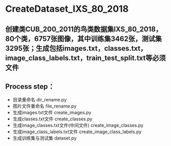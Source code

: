 # CreateDataset_IXS_80_2018
创建类CUB_200_2011的鸟类数据集IXS_80_2018，80个类，6757张图像，其中训练集3462张，测试集3295张；生成包括images.txt，classes.txt，image_class_labels.txt，train_test_split.txt等必须文件  
------
Process step：
------
* 目录重命名 dir_rename.py  
* 图片文件重命名 file_rename.py  
* 生成images.txt文件 create_images.py  
* 生成classes.txt文件 create_classes.py  
* 生成image_classes.txt文件(中间文件) create_image_classes.py  
* 生成image_class_labels.txt文件 create_image_class_labels.py  
* 生成训练集与测试集 dataset.py
